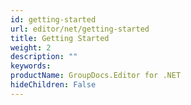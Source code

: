 ```yaml
---
id: getting-started
url: editor/net/getting-started
title: Getting Started
weight: 2
description: ""
keywords: 
productName: GroupDocs.Editor for .NET
hideChildren: False
---
```

